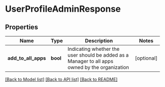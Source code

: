 # UserProfileAdminResponse

## Properties
Name | Type | Description | Notes
------------ | ------------- | ------------- | -------------
**add_to_all_apps** | **bool** | Indicating whether the user should be added as a Manager to all apps owned by the organization | [optional] 

[[Back to Model list]](../README.md#documentation-for-models) [[Back to API list]](../README.md#documentation-for-api-endpoints) [[Back to README]](../README.md)

